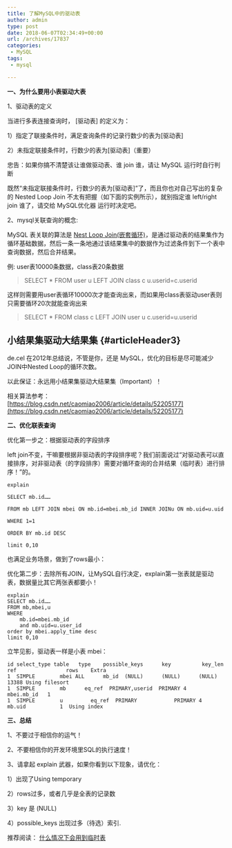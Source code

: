 ```yaml
---
title: 了解MySQL中的驱动表
author: admin
type: post
date: 2018-06-07T02:34:49+00:00
url: /archives/17837
categories:
 - MySQL
tags:
 - mysql

---
```

**一、为什么要用小表驱动大表**

1、驱动表的定义

当进行多表连接查询时， [驱动表] 的定义为：

1）指定了联接条件时，满足查询条件的记录行数少的表为[驱动表]

2）未指定联接条件时，行数少的表为[驱动表]（重要）

忠告：如果你搞不清楚该让谁做驱动表、谁 join 谁，请让 MySQL 运行时自行判断

既然“未指定联接条件时，行数少的表为[驱动表]”了，而且你也对自己写出的复杂的 Nested Loop Join 不太有把握（如下面的实例所示），就别指定谁 left/right join 谁了，请交给 MySQL优化器 运行时决定吧。

2、mysql关联查询的概念:

MySQL 表关联的算法是 [Nest Loop Join(嵌套循环)](http://lizhen3708693.iteye.com/blog/1631406)，是通过驱动表的结果集作为循环基础数据，然后一条一条地通过该结果集中的数据作为过滤条件到下一个表中查询数据，然后合并结果。

例: user表10000条数据，class表20条数据

> SELECT * FROM user u LEFT JOIN class c u.userid=c.userid

这样则需要用user表循环10000次才能查询出来，而如果用class表驱动user表则只需要循环20次就能查询出来

> SELECT * FROM class c LEFT JOIN user u c.userid=u.userid

## 小结果集驱动大结果集 {#articleHeader3}

de.cel 在2012年总结说，不管是你，还是 MySQL，优化的目标是尽可能减少JOIN中Nested Loop的循环次数。

以此保证：永远用小结果集驱动大结果集（Important）！

相关算法参考： [https://blog.csdn.net/caomiao2006/article/details/52205177](https://blog.csdn.net/caomiao2006/article/details/52205177)

**二、优化联表查询**

优化第一步之：根据驱动表的字段排序

left join不变，干嘛要根据非驱动表的字段排序呢？我们前面说过“对驱动表可以直接排序，对非驱动表（的字段排序）需要对循环查询的合并结果（临时表）进行排序！”的。

```
explain

SELECT mb.id……

FROM mb LEFT JOIN mbei ON mb.id=mbei.mb_id INNER JOINu ON mb.uid=u.uid

WHERE 1=1

ORDER BY mb.id DESC

limit 0,10

```

也满足业务场景，做到了rows最小：

优化第二步：去除所有JOIN，让MySQL自行决定，explain第一张表就是驱动表，数据量比其它两张表都要小！

```
explain
SELECT mb.id……
FROM mb,mbei,u
WHERE
    mb.id=mbei.mb_id
    and mb.uid=u.user_id
order by mbei.apply_time desc
limit 0,10
```

立竿见影，驱动表一样是小表 mbei：

```
id select_type table   type    possible_keys      key          key_len  ref                rows    Extra
1  SIMPLE        mbei ALL      mb_id  (NULL)      (NULL)      (NULL)                         13388 Using filesort
1  SIMPLE        mb      eq_ref  PRIMARY,userid  PRIMARY 4            mbei.mb_id   1
1  SIMPLE        u         eq_ref  PRIMARY            PRIMARY 4            mb.uid           1  Using index
```



**三、总结**

1、不要过于相信你的运气！

2、不要相信你的开发环境里SQL的执行速度！

3、请拿起 explain 武器，如果你看到以下现象，请优化：

1）出现了Using temporary

2）rows过多，或者几乎是全表的记录数

3）key 是 (NULL)

4）possible_keys 出现过多（待选）索引.

推荐阅读： [什么情况下会用到临时表](https://blog.haohtml.com/archives/15945)

